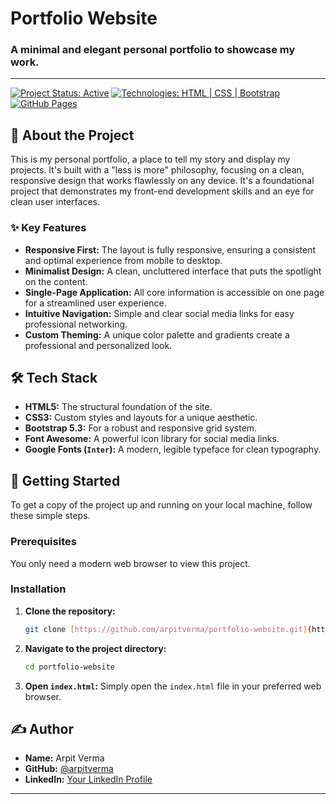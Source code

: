 # Portfolio Website

### A minimal and elegant personal portfolio to showcase my work.

---

[![Project Status: Active](https://img.shields.io/badge/Status-Active-brightgreen.svg)](https://tech4commun.github.io/Portfolio/)
[![Technologies: HTML | CSS | Bootstrap](https://img.shields.io/badge/Technologies-HTML%20%7C%20CSS%20%7C%20Bootstrap-blue.svg)](https://tech4commun.github.io/Portfolio/)
[![GitHub Pages](https://img.shields.io/badge/Hosted%20On-GitHub%20Pages-informational.svg)](https://tech4commun.github.io/Portfolio/)

## 🚀 About the Project

This is my personal portfolio, a place to tell my story and display my projects. It's built with a "less is more" philosophy, focusing on a clean, responsive design that works flawlessly on any device. It's a foundational project that demonstrates my front-end development skills and an eye for clean user interfaces.

### ✨ Key Features

* **Responsive First:** The layout is fully responsive, ensuring a consistent and optimal experience from mobile to desktop.
* **Minimalist Design:** A clean, uncluttered interface that puts the spotlight on the content.
* **Single-Page Application:** All core information is accessible on one page for a streamlined user experience.
* **Intuitive Navigation:** Simple and clear social media links for easy professional networking.
* **Custom Theming:** A unique color palette and gradients create a professional and personalized look.

## 🛠️ Tech Stack

* **HTML5:** The structural foundation of the site.
* **CSS3:** Custom styles and layouts for a unique aesthetic.
* **Bootstrap 5.3:** For a robust and responsive grid system.
* **Font Awesome:** A powerful icon library for social media links.
* **Google Fonts (`Inter`):** A modern, legible typeface for clean typography.

## 🏃 Getting Started

To get a copy of the project up and running on your local machine, follow these simple steps.

### Prerequisites

You only need a modern web browser to view this project.

### Installation

1.  **Clone the repository:**
    ```bash
    git clone [https://github.com/arpitverma/portfolio-website.git](https://github.com/arpitverma/portfolio-website.git)
    ```
2.  **Navigate to the project directory:**
    ```bash
    cd portfolio-website
    ```
3.  **Open `index.html`:** Simply open the `index.html` file in your preferred web browser.

## ✍️ Author

* **Name:** Arpit Verma
* **GitHub:** [@arpitverma](https://github.com/arpitverma)
* **LinkedIn:** [Your LinkedIn Profile](https://www.linkedin.com/in/your-profile)

---

